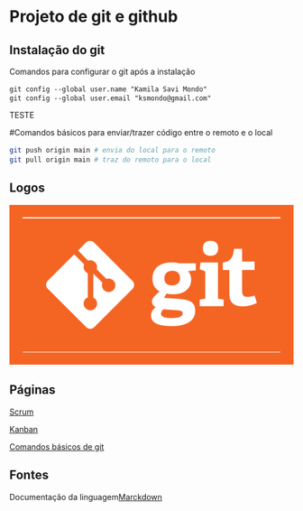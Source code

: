 # Projeto de git e github
## Instalação do git

Comandos para configurar o git após a instalação

```
git config --global user.name "Kamila Savi Mondo"
git config --global user.email "ksmondo@gmail.com"
``` 

TESTE

#Comandos básicos para enviar/trazer código entre o remoto e o local

```bash
git push origin main # envia do local para o remoto
git pull origin main # traz do remoto para o local
``` 

## Logos
![Git](imagens/git.png)

## Páginas
[Scrum](scrum.md)

[Kanban](kanban.md)

[Comandos básicos de git](comandos_basicos.md)

## Fontes
Documentação da linguagem[Marckdown](https://github.com/adam-p/markdown-here/wiki/Markdown-Cheatsheet?msclkid=e6765f16c67d11ec9e058ae3dc33e56c)
